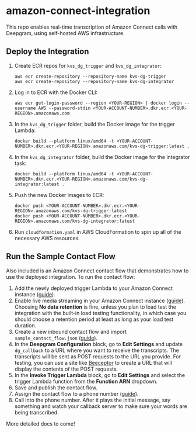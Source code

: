 # amazon-connect-integration
This repo enables real-time transcription of Amazon Connect calls with Deepgram, using self-hosted AWS infrastructure.

## Deploy the Integration

1. Create ECR repos for `kvs_dg_trigger` and `kvs_dg_integrator`:
    ```shell
    aws ecr create-repository --repository-name kvs-dg-trigger
    aws ecr create-repository --repository-name kvs-dg-integrator
    ```
2. Log in to ECR with the Docker CLI:
    ```
    aws ecr get-login-password --region <YOUR-REGION> | docker login --username AWS --password-stdin <YOUR-ACCOUNT-NUMBER>.dkr.ecr.<YOUR-REGION>.amazonaws.com 
    ```
3. In the `kvs_dg_trigger` folder, build the Docker image for the trigger Lambda:
    ```shell
    docker build --platform linux/amd64 -t <YOUR-ACCOUNT-NUMBER>.dkr.ecr.<YOUR-REGION>.amazonaws.com/kvs-dg-trigger:latest .
    ```
4. In the `kvs_dg_integrator` folder, build the Docker image for the integrator task:
    ```shell
    docker build --platform linux/amd64 -t <YOUR-ACCOUNT-NUMBER>.dkr.ecr.<YOUR-REGION>.amazonaws.com/kvs-dg-integrator:latest .
    ```
5. Push the new Docker images to ECR:
    ```shell
    docker push <YOUR-ACCOUNT-NUMBER>.dkr.ecr.<YOUR-REGION>.amazonaws.com/kvs-dg-trigger:latest
    docker push <YOUR-ACCOUNT-NUMBER>.dkr.ecr.<YOUR-REGION>.amazonaws.com/kvs-dg-integrator:latest
    ```
6. Run `cloudformation.yaml` in AWS CloudFormation to spin up all of the necessary AWS resources.

## Run the Sample Contact Flow
Also included is an Amazon Connect contact flow that demonstrates how to use the deployed integration. To run the contact flow:

1. Add the newly deployed trigger Lambda to your Amazon Connect instance ([guide](https://docs.aws.amazon.com/connect/latest/adminguide/connect-lambda-functions.html#add-lambda-function)).
2. Enable live media streaming in your Amazon Connect instance ([guide](https://docs.aws.amazon.com/connect/latest/adminguide/enable-live-media-streams.html)). Choosing **No data retention** is fine, unless you plan to load test the integration with the built-in load testing functionality, in which case you should choose a retention period at least as long as your load test duration.
3. Create a new inbound contact flow and import `sample_contact_flow.json` ([guide](https://docs.aws.amazon.com/connect/latest/adminguide/contact-flow-import-export.html#how-to-import-export-contact-flows)).
4. In the **Deepgram Configuration** block, go to **Edit Settings** and update `dg_callback` to a URL where you want to receive the transcripts. The transcripts will be sent as POST requests to the URL you provide. For testing, you can use a site like [Beeceptor](https://beeceptor.com/) to create a URL that will display the contents of the POST requests.
5. In the **Invoke Trigger Lambda** block, go to **Edit Settings** and select the trigger Lambda function from the **Function ARN** dropdown.
6. Save and publish the contact flow.
7. Assign the contact flow to a phone number ([guide](https://docs.aws.amazon.com/connect/latest/adminguide/associate-claimed-ported-phone-number-to-flow.html)).
8. Call into the phone number. After it plays the initial message, say something and watch your callback server to make sure your words are being transcribed.

More detailed docs to come!
